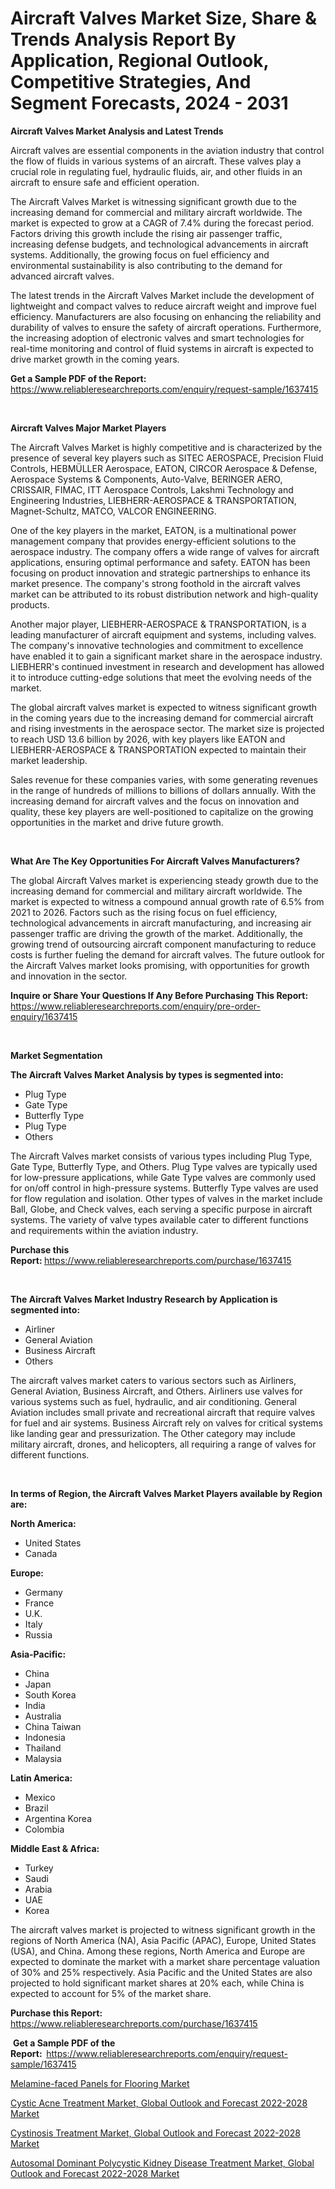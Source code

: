 <p><h1>Aircraft Valves Market Size, Share & Trends Analysis Report By Application, Regional Outlook, Competitive Strategies, And Segment Forecasts, 2024 - 2031</h1></p><p><strong>Aircraft Valves Market Analysis and Latest Trends</strong></p>
<p><p>Aircraft valves are essential components in the aviation industry that control the flow of fluids in various systems of an aircraft. These valves play a crucial role in regulating fuel, hydraulic fluids, air, and other fluids in an aircraft to ensure safe and efficient operation.</p><p>The Aircraft Valves Market is witnessing significant growth due to the increasing demand for commercial and military aircraft worldwide. The market is expected to grow at a CAGR of 7.4% during the forecast period. Factors driving this growth include the rising air passenger traffic, increasing defense budgets, and technological advancements in aircraft systems. Additionally, the growing focus on fuel efficiency and environmental sustainability is also contributing to the demand for advanced aircraft valves.</p><p>The latest trends in the Aircraft Valves Market include the development of lightweight and compact valves to reduce aircraft weight and improve fuel efficiency. Manufacturers are also focusing on enhancing the reliability and durability of valves to ensure the safety of aircraft operations. Furthermore, the increasing adoption of electronic valves and smart technologies for real-time monitoring and control of fluid systems in aircraft is expected to drive market growth in the coming years.</p></p>
<p><strong>Get a Sample PDF of the Report:&nbsp;</strong> <a href="https://www.reliableresearchreports.com/enquiry/request-sample/1637415">https://www.reliableresearchreports.com/enquiry/request-sample/1637415</a></p>
<p>&nbsp;</p>
<p><strong>Aircraft Valves Major Market Players</strong></p>
<p><p>The Aircraft Valves Market is highly competitive and is characterized by the presence of several key players such as SITEC AEROSPACE, Precision Fluid Controls, HEBMÜLLER Aerospace, EATON, CIRCOR Aerospace & Defense, Aerospace Systems & Components, Auto-Valve, BERINGER AERO, CRISSAIR, FIMAC, ITT Aerospace Controls, Lakshmi Technology and Engineering Industries, LIEBHERR-AEROSPACE & TRANSPORTATION, Magnet-Schultz, MATCO, VALCOR ENGINEERING.</p><p>One of the key players in the market, EATON, is a multinational power management company that provides energy-efficient solutions to the aerospace industry. The company offers a wide range of valves for aircraft applications, ensuring optimal performance and safety. EATON has been focusing on product innovation and strategic partnerships to enhance its market presence. The company's strong foothold in the aircraft valves market can be attributed to its robust distribution network and high-quality products.</p><p>Another major player, LIEBHERR-AEROSPACE & TRANSPORTATION, is a leading manufacturer of aircraft equipment and systems, including valves. The company's innovative technologies and commitment to excellence have enabled it to gain a significant market share in the aerospace industry. LIEBHERR's continued investment in research and development has allowed it to introduce cutting-edge solutions that meet the evolving needs of the market.</p><p>The global aircraft valves market is expected to witness significant growth in the coming years due to the increasing demand for commercial aircraft and rising investments in the aerospace sector. The market size is projected to reach USD 13.6 billion by 2026, with key players like EATON and LIEBHERR-AEROSPACE & TRANSPORTATION expected to maintain their market leadership.</p><p>Sales revenue for these companies varies, with some generating revenues in the range of hundreds of millions to billions of dollars annually. With the increasing demand for aircraft valves and the focus on innovation and quality, these key players are well-positioned to capitalize on the growing opportunities in the market and drive future growth.</p></p>
<p>&nbsp;</p>
<p><strong>What Are The Key Opportunities For Aircraft Valves Manufacturers?</strong></p>
<p><p>The global Aircraft Valves market is experiencing steady growth due to the increasing demand for commercial and military aircraft worldwide. The market is expected to witness a compound annual growth rate of 6.5% from 2021 to 2026. Factors such as the rising focus on fuel efficiency, technological advancements in aircraft manufacturing, and increasing air passenger traffic are driving the growth of the market. Additionally, the growing trend of outsourcing aircraft component manufacturing to reduce costs is further fueling the demand for aircraft valves. The future outlook for the Aircraft Valves market looks promising, with opportunities for growth and innovation in the sector.</p></p>
<p><strong>Inquire or Share Your Questions If Any Before Purchasing This Report:</strong> <a href="https://www.reliableresearchreports.com/enquiry/pre-order-enquiry/1637415">https://www.reliableresearchreports.com/enquiry/pre-order-enquiry/1637415</a></p>
<p>&nbsp;</p>
<p><strong>Market Segmentation</strong></p>
<p><strong>The Aircraft Valves Market Analysis by types is segmented into:</strong></p>
<p><ul><li>Plug Type</li><li>Gate Type</li><li>Butterfly Type</li><li>Plug Type</li><li>Others</li></ul></p>
<p><p>The Aircraft Valves market consists of various types including Plug Type, Gate Type, Butterfly Type, and Others. Plug Type valves are typically used for low-pressure applications, while Gate Type valves are commonly used for on/off control in high-pressure systems. Butterfly Type valves are used for flow regulation and isolation. Other types of valves in the market include Ball, Globe, and Check valves, each serving a specific purpose in aircraft systems. The variety of valve types available cater to different functions and requirements within the aviation industry.</p></p>
<p><strong>Purchase this Report:&nbsp;</strong><a href="https://www.reliableresearchreports.com/purchase/1637415">https://www.reliableresearchreports.com/purchase/1637415</a></p>
<p>&nbsp;</p>
<p><strong>The Aircraft Valves Market Industry Research by Application is segmented into:</strong></p>
<p><ul><li>Airliner</li><li>General Aviation</li><li>Business Aircraft</li><li>Others</li></ul></p>
<p><p>The aircraft valves market caters to various sectors such as Airliners, General Aviation, Business Aircraft, and Others. Airliners use valves for various systems such as fuel, hydraulic, and air conditioning. General Aviation includes small private and recreational aircraft that require valves for fuel and air systems. Business Aircraft rely on valves for critical systems like landing gear and pressurization. The Other category may include military aircraft, drones, and helicopters, all requiring a range of valves for different functions.</p></p>
<p>&nbsp;</p>
<p><strong>In terms of Region, the Aircraft Valves Market Players available by Region are:</strong></p>
<p>
    <p> <strong> North America: </strong>
        <ul>
            <li>United States</li>
            <li>Canada</li>
        </ul>
        </p> 
    <p> <strong> Europe: </strong>
        <ul>
            <li>Germany</li>
            <li>France</li>
            <li>U.K.</li>
            <li>Italy</li>
            <li>Russia</li>
        </ul>
        </p> 
    <p> <strong> Asia-Pacific: </strong>
        <ul>
            <li>China</li>
            <li>Japan</li>
            <li>South Korea</li>
            <li>India</li>
            <li>Australia</li>
            <li>China Taiwan</li>
            <li>Indonesia</li>
            <li>Thailand</li>
            <li>Malaysia</li>
        </ul>
        </p> 
    <p> <strong> Latin America: </strong>
        <ul>
            <li>Mexico</li>
            <li>Brazil</li>
            <li>Argentina Korea</li>
            <li>Colombia</li>
        </ul>
        </p> 
    <p> <strong> Middle East & Africa: </strong>
        <ul>
            <li>Turkey</li>
            <li>Saudi</li>
            <li>Arabia</li>
            <li>UAE</li>
            <li>Korea</li>
        </ul>
    </p>
    </p>
<p><p>The aircraft valves market is projected to witness significant growth in the regions of North America (NA), Asia Pacific (APAC), Europe, United States (USA), and China. Among these regions, North America and Europe are expected to dominate the market with a market share percentage valuation of 30% and 25% respectively. Asia Pacific and the United States are also projected to hold significant market shares at 20% each, while China is expected to account for 5% of the market share.</p></p>
<p><strong>Purchase this Report: </strong><a href="https://www.reliableresearchreports.com/purchase/1637415">https://www.reliableresearchreports.com/purchase/1637415</a></p>
<p>&nbsp;<strong>Get a Sample PDF of the Report:&nbsp;&nbsp;</strong><a href="https://www.reliableresearchreports.com/enquiry/request-sample/1637415">https://www.reliableresearchreports.com/enquiry/request-sample/1637415</a></p>
<p><strong></strong></p>
<p><p><a href="https://natural-crush-b99.notion.site/Melamine-faced-Panels-for-Flooring-Market-Research-Report-Provides-thorough-Industry-Overview-which-bc501bea483841f0af7f4a5eded9330e">Melamine-faced Panels for Flooring Market</a></p><p><a href="https://view.publitas.com/reportprime-1/cystic-acne-treatment-market-global-outlook-and-forecast-2022-2028-market-research-report-unlocks-analysis-on-the-market-financial-status-market-size-and-market-revenue-upto-2030/">Cystic Acne Treatment Market, Global Outlook and Forecast 2022-2028 Market</a></p><p><a href="https://view.publitas.com/reportprime-1/cystinosis-treatment-market-global-outlook-and-forecast-2022-2028-market-size-market-share-and-global-market-analysis-report-2023-2030/">Cystinosis Treatment Market, Global Outlook and Forecast 2022-2028 Market</a></p><p><a href="https://view.publitas.com/reportprime-1/autosomal-dominant-polycystic-kidney-disease-treatment-market-global-outlook-and-forecast-2022-2028-market-size-2023-2030-global-industrial-analysis-key-geographical-regions-market-share-top-key-players-product-types-and-forecast-research-report/">Autosomal Dominant Polycystic Kidney Disease Treatment Market, Global Outlook and Forecast 2022-2028 Market</a></p></p>
